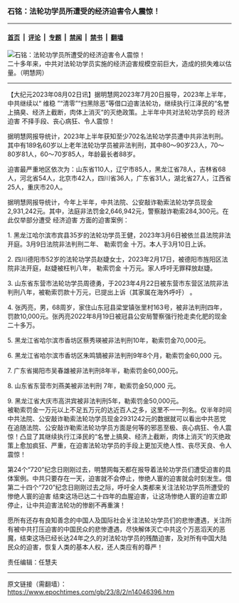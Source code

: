 ### 石铭：法轮功学员所遭受的经济迫害令人震惊！

---

#### [首页](../../../..?n14046396) &nbsp;|&nbsp; [评论](../../../../../epoch-comment?n14046396) &nbsp;|&nbsp; [专题](../../../../../epoch-special?n14046396) &nbsp;|&nbsp; [禁闻](../../../../../epoch-news?n14046396) &nbsp;|&nbsp; [禁书](../../../../../books?n14046396) &nbsp;|&nbsp; [翻墙](https://github.com/gfw-breaker/nogfw/blob/master/README.md?n14046396)


<div><img alt="石铭：法轮功学员所遭受的经济迫害令人震惊！" class="attachment-djy_600_400 size-djy_600_400 wp-post-image" src="https://i.epochtimes.com/assets/uploads/2023/08/id14046402-2017-9-4-jingjinpohai-1--560x400.jpeg"/>
<div class="caption">
 二十多年来，中共对法轮功学员实施的经济迫害规模空前巨大，造成的损失难以估量。（明慧网）
</div></div><hr/><div class="post_content" id="artbody" itemprop="articleBody">
 <!-- article content begin -->
 <p>
  【大纪元2023年08月02日讯】据明慧网2023年7月20日报导，2023年上半年，中共继续以“
  <ok href="https://www.epochtimes.com/gb/tag/%E7%BB%B4%E7%A8%B3.html">
   维稳
  </ok>
  ”“清零”“扫黑除恶”等借口迫害法轮功，继续执行江泽民的“名誉上搞臭、经济上截断，肉体上消灭”的灭绝政策。上半年中共对法轮功学员的
  <ok href="https://www.epochtimes.com/gb/tag/%E7%BB%8F%E6%B5%8E%E8%BF%AB%E5%AE%B3.html">
   经济迫害
  </ok>
  不择手段、丧心病狂、令人震惊！
 </p>
 <p>
  据明慧网报导统计，2023年上半年获知至少702名法轮功学员遭中共非法判刑。其中有189名60岁以上老年法轮功学员被非法判刑，其中80～90岁23人，70～80岁81人，60～70岁85人，年龄最长者88岁。
 </p>
 <p>
  迫害最严重地区依次为：山东省110人，辽宁市85人，黑龙江省78人，吉林省68人，河北省54人，北京市42人，四川省36人，广东省31人，湖北省27人，江西省25人，重庆市20人。
 </p>
 <p>
  据明慧网报导统计，今年上半年，中共法院、公安敲诈勒索法轮功学员现金2,931,242元。其中，法庭非法罚金2,646,942元，警察敲诈勒索284,300元。在此仅举部分遭受
  <ok href="https://www.epochtimes.com/gb/tag/%E7%BB%8F%E6%B5%8E%E8%BF%AB%E5%AE%B3.html">
   经济迫害
  </ok>
  方面的迫害案例：
 </p>
 <p>
  1. 黑龙江哈尔滨市宾县35岁的法轮功学员王健，2023年3月6日被依兰县法院非法开庭。3月9日法院非法判刑二年、
  <ok href="https://www.epochtimes.com/gb/tag/%E5%8B%92%E7%B4%A2%E7%BD%9A%E9%87%91.html">
   勒索罚金
  </ok>
  十万。本人于3月10日上诉。
 </p>
 <p>
  2. 四川德阳市52岁的法轮功学员赵婕女士，2023年2月17日，被德阳市旌阳区法院非法开庭，赵婕被枉判八年，
  <ok href="https://www.epochtimes.com/gb/tag/%E5%8B%92%E7%B4%A2%E7%BD%9A%E9%87%91.html">
   勒索罚金
  </ok>
  十万元。家人呼吁无罪释放赵婕。
 </p>
 <p>
  3. 山东省东营市法轮功学员周德勇，于2023年4月22日被东营市东营区法院非法判刑八年，被勒索罚款十万元，已提出上诉（其家属在海外呼吁） 。
 </p>
 <p>
  4. 张丙亮，男，68周岁，家住山东冠县梁堂镇张里村163号，被非法判刑四年，罚款10,000元。张丙亮2022年8月19日被冠县公安局警察强行抢走卖化肥的现金二十多万。
 </p>
 <p>
  5. 黑龙江省哈尔滨市香坊区蔡秀瑛被非法判刑10年，勒索罚金70,000元。
 </p>
 <p>
  6. 黑龙江省哈尔滨市香坊区朱鸣镝被非法判刑9年8个月，勒索罚金60,000 元。
 </p>
 <p>
  7. 广东省揭阳市吴春雄被非法判刑8年半，勒索罚金60,000元。
 </p>
 <p>
  8. 山东省东营市刘燕美被非法判刑 7年，勒索罚金50,000 元。
 </p>
 <p>
  9. 黑龙江省大庆市高洪宾被非法判刑5年，勒索罚金50,000元。
  <br/>
  被勒索罚金一万元以上不足五万元的达近百人之多，这里不一一列名。仅半年时间中共法院、公安敲诈勒索法轮功学员现金2931242元的数据就可以看出中共恶党在追随法院、公安敲诈勒索法轮功学员方面是何等的邪恶至极、丧心病狂、令人震惊！凸显了其继续执行江泽民的“名誉上搞臭、经济上截断，肉体上消灭”的灭绝政策上愈加疯狂、严重，在迫害法轮功学员的手段上更加灭绝人性、丧尽天良、令人震惊！
 </p>
 <p>
  第24个“720”纪念日刚刚过去，明慧网每天都在报导着法轮功学员们遭受迫害的具体案例。中共只要存在一天，迫害就不会停止，惨绝人寰的迫害就会时刻发生。借第二十四个“720”纪念日刚刚过去之际，呼吁全人类都来关注法轮功学员所遭受的惨绝人寰的迫害 结束这场已达二十四年的血腥迫害，让这场惨绝人寰的迫害立即停止，让中共迫害法轮功的惨剧不再重演！
 </p>
 <p>
  愿所有还存有良知善念的中国人及国际社会关注法轮功学员们的悲惨遭遇，关注所有被中共打压迫害的中国民众的悲惨遭遇，尽快解体灭亡中共这个万恶滔天的恶魔，结束这场已经长达24年之久的对法轮功学员的残酷迫害，及对所有中国大陆民众的迫害，恢复人类的基本人权，还人类应有的尊严！
 </p>
 <p>
  责任编辑：任慧夫
 </p>
 <!-- article content end -->
 <div id="below_article_ad">
 </div>
</div>


---

原文链接（需翻墙）：https://www.epochtimes.com/gb/23/8/2/n14046396.htm